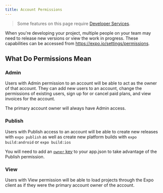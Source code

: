 ```yaml
---
title: Account Permissions
---
```


> Some features on this page require [Developer Services](https://expo.io/developer-services).

When you're developing your project, multiple people on your team may
need to release new versions or view the work in progress.  These
capabilities can be accessed from https://expo.io/settings/permissions.

## What Do Permissions Mean

### Admin
Users with Admin permission to an account will be able to act as the
owner of that account.  They can add new users to an account, change the
permissions of existing users, sign up for or cancel paid plans, and view
invoices for the account.

The primary account owner will always have Admin access.

### Publish
Users with Publish access to an account will be able to create new
releases with `expo publish` as well as create new platform builds with
`expo build:android` or `expo build:ios`

You will need to add an [`owner` key](../../workflow/configuration/#owner)
to your app.json to take advantage of the Publish permission.

### View
Users with View permission will be able to load projects through the Expo
client as if they were the primary account owner of the account.
